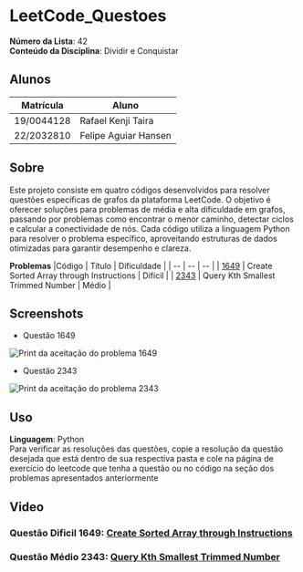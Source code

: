 # LeetCode_Questoes

**Número da Lista**: 42<br>
**Conteúdo da Disciplina**: Dividir e Conquistar<br>

## Alunos
|Matrícula | Aluno |
| -- | -- |
| 19/0044128  |  Rafael Kenji Taira |
| 22/2032810  |  Felipe Aguiar Hansen |

## Sobre 

Este projeto consiste em quatro códigos desenvolvidos para resolver questões específicas de grafos da plataforma LeetCode. O objetivo é oferecer soluções para problemas de média e alta dificuldade em grafos, passando por problemas como encontrar o menor caminho, detectar ciclos e calcular a conectividade de nós. Cada código utiliza a linguagem Python para resolver o problema específico, aproveitando estruturas de dados otimizadas para garantir desempenho e clareza.

**Problemas**
|Código | Título | Dificuldade |
| -- | -- | -- |
| [1649](https://leetcode.com/problems/create-sorted-array-through-instructions/description/) | Create Sorted Array through Instructions | Difícil |
| [2343](https://leetcode.com/problems/query-kth-smallest-trimmed-number/description/) | Query Kth Smallest Trimmed Number | Médio |

## Screenshots
- Questão 1649

![Print da aceitação do problema 1649](./Questão_1649/accepted_1649.png)

- Questão 2343

![Print da aceitação do problema 2343](./Questão_2343/accepted_2343.png)


## Uso 
**Linguagem**: Python<br>
Para verificar as resoluções das questões, copie a resolução da questão desejada que está dentro de sua respectiva pasta e cole na página de exercício do leetcode que tenha a questão ou no código na seção dos problemas apresentados anteriormente


## Video

### Questão Dificil 1649: [Create Sorted Array through Instructions](https://youtu.be/jdyX5URSquk)

### Questão Médio 2343: [Query Kth Smallest Trimmed Number](https://youtu.be/9Ei1IGbzjLo)